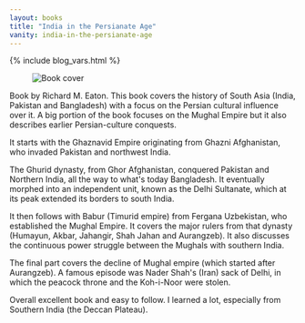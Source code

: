 ```yaml
---
layout: books
title: "India in the Persianate Age"
vanity: india-in-the-persianate-age
---
```


{% include blog_vars.html %}

<figure class="image_float_left">
  <img src="{{site.url}}/resources/books/india-in-the-persianate-age.jpg" alt="Book cover" />
</figure>

Book by Richard M. Eaton. This book covers the history of South Asia (India, Pakistan and Bangladesh) with a focus on the Persian cultural influence over it. A big portion of the book focuses on the Mughal Empire but it also describes earlier Persian-culture conquests.

It starts with the Ghaznavid Empire originating from Ghazni Afghanistan, who invaded Pakistan and northwest India.

The Ghurid dynasty, from Ghor Afghanistan, conquered Pakistan and Northern India, all the way to what's today Bangladesh. It eventually morphed into an independent unit, known as the Delhi Sultanate, which at its peak extended its borders to south India.

It then follows with Babur (Timurid empire) from Fergana Uzbekistan, who established the Mughal Empire. It covers the major rulers from that dynasty (Humayun, Akbar, Jahangir, Shah Jahan and Aurangzeb). It also discusses the continuous power struggle between the Mughals with southern India.

The final part covers the decline of Mughal empire (which started after Aurangzeb). A famous episode was Nader Shah's (Iran) sack of Delhi, in which the peacock throne and the Koh-i-Noor were stolen.

Overall excellent book and easy to follow. I learned a lot, especially from Southern India (the Deccan Plateau).
